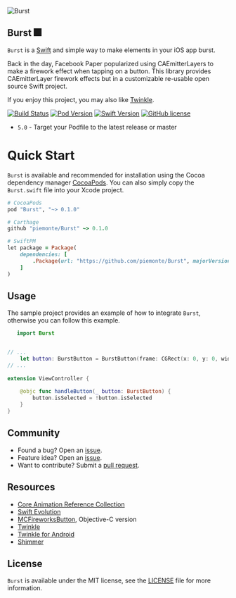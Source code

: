 ![Burst](https://raw.github.com/piemonte/burst/master/heartburst.gif)

## Burst 🎆

`Burst` is a [Swift](https://developer.apple.com/swift/) and simple way to make elements in your iOS app burst.

Back in the day, Facebook Paper popularized using CAEmitterLayers to make a firework effect when tapping on a button. This library provides CAEmitterLayer firework effects but in a customizable re-usable open source Swift project.

If you enjoy this project, you may also like [Twinkle](https://github.com/piemonte/twinkle).

[![Build Status](https://travis-ci.org/piemonte/Burst.svg?branch=master)](https://travis-ci.org/piemonte/Burst) [![Pod Version](https://img.shields.io/cocoapods/v/Burst.svg?style=flat)](http://cocoadocs.org/docsets/Burst/) [![Swift Version](https://img.shields.io/badge/language-swift%205.0-brightgreen.svg)](https://developer.apple.com/swift) [![GitHub license](https://img.shields.io/badge/license-MIT-lightgrey.svg)](https://github.com/piemonte/Burst/blob/master/LICENSE)

* `5.0` - Target your Podfile to the latest release or master

# Quick Start

`Burst` is available and recommended for installation using the Cocoa dependency manager [CocoaPods](http://cocoapods.org/). You can also simply copy the `Burst.swift` file into your Xcode project.

```ruby
# CocoaPods
pod "Burst", "~> 0.1.0"

# Carthage
github "piemonte/Burst" ~> 0.1.0

# SwiftPM
let package = Package(
    dependencies: [
        .Package(url: "https://github.com/piemonte/Burst", majorVersion: 0)
    ]
)
```

## Usage

The sample project provides an example of how to integrate `Burst`, otherwise you can follow this example.

``` Swift
   import Burst
```

``` Swift

// ...
    let button: BurstButton = BurstButton(frame: CGRect(x: 0, y: 0, width: 100, height: 100))
// ...
   
extension ViewController {
    
    @objc func handleButton(_ button: BurstButton) {
        button.isSelected = !button.isSelected
    }
}


```

## Community

- Found a bug? Open an [issue](https://github.com/piemonte/burst/issues).
- Feature idea? Open an [issue](https://github.com/piemonte/burst/issues).
- Want to contribute? Submit a [pull request](https://github.com/piemonte/burst/pulls).

## Resources

* [Core Animation Reference Collection](https://developer.apple.com/library/ios/documentation/Cocoa/Reference/CoreAnimation_framework/index.html)
* [Swift Evolution](https://github.com/apple/swift-evolution)
* [MCFireworksButton](https://github.com/matthewcheok/MCFireworksButton), Objective-C version
* [Twinkle](https://github.com/piemonte/twinkle)
* [Twinkle for Android](https://github.com/dev-labs-bg/twinkle)
* [Shimmer](https://github.com/facebook/shimmer)

## License

`Burst` is available under the MIT license, see the [LICENSE](https://github.com/piemonte/burst/blob/master/LICENSE) file for more information.
